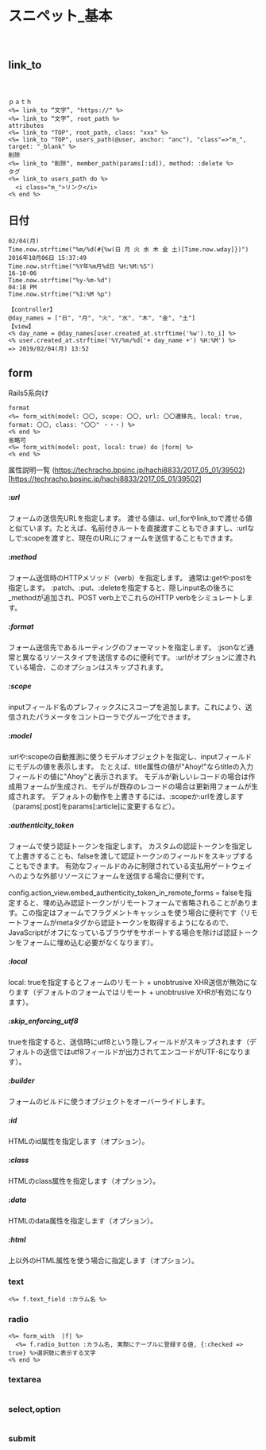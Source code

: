 
　  
　  
# スニペット_基本
　  
## link_to
　  
```
ｐａｔｈ
<%= link_to “文字”, "https://" %>
<%= link_to “文字”, root_path %>
attributes
<%= link_to "TOP", root_path, class: "xxx" %>
<%= link_to "TOP", users_path(@user, anchor: "anc"), "class"=>"m_", target: "_blank" %>
削除
<%= link_to "削除", member_path(params[:id]), method: :delete %>
タグ
<%= link_to users_path do %>
  <i class="m_">リンク</i>
<% end %>
```

## 日付

```
02/04(月)
Time.now.strftime("%m/%d(#{%w(日 月 火 水 木 金 土)[Time.now.wday]})")
2016年10月06日 15:37:49
Time.now.strftime("%Y年%m月%d日 %H:%M:%S")
16-10-06
Time.now.strftime("%y-%m-%d")
04:18 PM
Time.now.strftime("%I:%M %p")
```

```
【controller】
@day_names = ["日", "月", "火", "水", "木", "金", "土"]
【view】
<% day_name = @day_names[user.created_at.strftime('%w').to_i] %>
<% user.created_at.strftime('%Y/%m/%d('+ day_name +') %H:%M') %>
=> 2019/02/04(月) 13:52
```

## form

Rails5系向け

```
format
<%= form_with(model: 〇〇, scope: 〇〇, url: 〇〇遷移先, local: true, format: 〇〇, class: "〇〇" ・・・) %>
<% end %>
省略可
<%= form_with(model: post, local: true) do |form| %>
<% end %>
```

属性説明一覧 (https://techracho.bpsinc.jp/hachi8833/2017_05_01/39502)[https://techracho.bpsinc.jp/hachi8833/2017_05_01/39502]

##### :url
フォームの送信先URLを指定します。
渡せる値は、url_forやlink_toで渡せる値と似ています。たとえば、名前付きルートを直接渡すこともできますし、:urlなしで:scopeを渡すと、現在のURLにフォームを送信することもできます。

##### :method
フォーム送信時のHTTPメソッド（verb）を指定します。
通常は:getや:postを指定します。
:patch、:put、:deleteを指定すると、隠しinput名の後ろに_methodが追加され、POST verb上でこれらのHTTP verbをシミュレートします。

##### :format
フォーム送信先であるルーティングのフォーマットを指定します。
:jsonなど通常と異なるリソースタイプを送信するのに便利です。
:urlがオプションに渡されている場合、このオプションはスキップされます。

##### :scope
inputフィールド名のプレフィックスにスコープを追加します。これにより、送信されたパラメータをコントローラでグループ化できます。

##### :model
:urlや:scopeの自動推測に使うモデルオブジェクトを指定し、inputフィールドにモデルの値を表示します。
たとえば、title属性の値が"Ahoy!"ならtitleの入力フィールドの値に"Ahoy"と表示されます。
モデルが新しいレコードの場合は作成用フォームが生成され、モデルが既存のレコードの場合は更新用フォームが生成されます。
デフォルトの動作を上書きするには、:scopeか:urlを渡します（params[:post]をparams[:article]に変更するなど）。

##### :authenticity_token
フォームで使う認証トークンを指定します。
カスタムの認証トークンを指定して上書きすることも、falseを渡して認証トークンのフィールドをスキップすることもできます。
有効なフィールドのみに制限されている支払用ゲートウェイへのような外部リソースにフォームを送信する場合に便利です。

config.action_view.embed_authenticity_token_in_remote_forms = falseを指定すると、埋め込み認証トークンがリモートフォームで省略されることがあります。この指定はフォームでフラグメントキャッシュを使う場合に便利です（リモートフォームがmetaタグから認証トークンを取得するようになるので、JavaScriptがオフになっているブラウザをサポートする場合を除けば認証トークンをフォームに埋め込む必要がなくなります）。

##### :local
local: trueを指定するとフォームのリモート + unobtrusive XHR送信が無効になります（デフォルトのフォームではリモート + unobtrusive XHRが有効になります）。

##### :skip_enforcing_utf8
trueを指定すると、送信時にutf8という隠しフィールドがスキップされます（デフォルトの送信ではutf8フィールドが出力されてエンコードがUTF-8になります）。

##### :builder
フォームのビルドに使うオブジェクトをオーバーライドします。

##### :id
HTMLのid属性を指定します（オプション）。

##### :class
HTMLのclass属性を指定します（オプション）。

##### :data
HTMLのdata属性を指定します（オプション）。

##### :html
上以外のHTML属性を使う場合に指定します（オプション）。



### text

```
<%= f.text_field :カラム名 %>
```

### radio

```
<%= form_with  |f| %>
  <%= f.radio_button :カラム名, 実際にテーブルに登録する値, {:checked => true} %>選択肢に表示する文字
<% end %>
```

### textarea

```
```

### select,option

```
```

### submit

```
```


